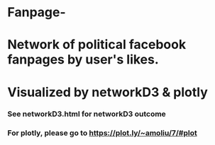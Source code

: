 # Fanpage-
# Network of political facebook fanpages by user's likes.
# Visualized by networkD3 & plotly

### See networkD3.html for networkD3 outcome
### For plotly, please go to https://plot.ly/~amoliu/7/#plot
